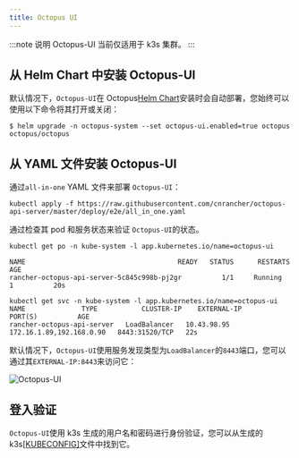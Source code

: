 ```yaml
---
title: Octopus UI
---
```


:::note 说明
Octopus-UI 当前仅适用于 k3s 集群。
:::

## 从 Helm Chart 中安装 Octopus-UI

默认情况下，`Octopus-UI`在 Octopus[Helm Chart](../install/_index)安装时会自动部署，您始终可以使用以下命令将其打开或关闭：

```shell script
$ helm upgrade -n octopus-system --set octopus-ui.enabled=true octopus octopus/octopus
```

## 从 YAML 文件安装 Octopus-UI

通过`all-in-one` YAML 文件来部署 `Octopus-UI`：

```shell script
kubectl apply -f https://raw.githubusercontent.com/cnrancher/octopus-api-server/master/deploy/e2e/all_in_one.yaml
```

通过检查其 pod 和服务状态来验证 `Octopus-UI`的状态。

```shell script
kubectl get po -n kube-system -l app.kubernetes.io/name=octopus-ui

NAME                                      READY   STATUS      RESTARTS   AGE
rancher-octopus-api-server-5c845c998b-pj2gr          1/1     Running     1          20s

kubectl get svc -n kube-system -l app.kubernetes.io/name=octopus-ui
NAME              TYPE           CLUSTER-IP    EXTERNAL-IP                PORT(S)          AGE
rancher-octopus-api-server   LoadBalancer   10.43.98.95   172.16.1.89,192.168.0.90   8443:31520/TCP   22s
```

默认情况下，`Octopus-UI`使用服务发现类型为`LoadBalancer`的`8443`端口，您可以通过其`EXTERNAL-IP:8443`来访问它：

![Octopus-UI](/img/octopus/edge-ui.jpg)

## 登入验证

`Octopus-UI`使用 k3s 生成的用户名和密码进行身份验证，您可以从生成的 k3s[[KUBECONFIG]](/docs/k3s/cluster-access/\_index)文件中找到它。
